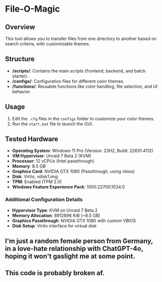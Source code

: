 
# File-O-Magic

## Overview
This tool allows you to transfer files from one directory to another based on search criteria, with customizable themes.

## Structure
- **/scripts/**: Contains the main scripts (frontend, backend, and batch starter).
- **/configs/**: Configuration files for different color themes.
- **/functions/**: Reusable functions like color handling, file selection, and UI behavior.

## Usage
1. Edit the `.cfg` files in the `configs` folder to customize your color themes.
2. Run the `start.bat` file to launch the GUI.

## Tested Hardware

- **Operating System**: Windows 11 Pro (Version: 23H2, Build: 22631.4112)
- **VM Hypervisor**: Unraid 7 Beta 2 (KVM)
- **Processor**: 12 vCPUs (Intel passthrough)
- **Memory**: 8.5 GB
- **Graphics Card**: NVIDIA GTX 1080 (Passthrough, using vbios)
- **Disk**: Virtio, vdisk1.img
- **TPM**: Enabled (TPM 2.0)
- **Windows Feature Experience Pack**: 1000.22700.1034.0

### Additional Configuration Details

- **Hypervisor Type**: KVM on Unraid 7 Beta 2
- **Memory Allocation**: 8912896 KiB (~8.5 GB)
- **Graphics Passthrough**: NVIDIA GTX 1080 with custom VBIOS
- **Disk Setup**: Virtio interface for virtual disk




## I'm just a random female person from Germany, in a love-hate relationship with ChatGPT-4o, hoping it won't gaslight me at some point.

## This code is probably broken af.